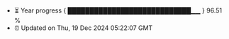 - ⏳ Year progress { ████████████████████████████▁▁ } 96.51 %
- ⏰ Updated on Thu, 19 Dec 2024 05:22:07 GMT

